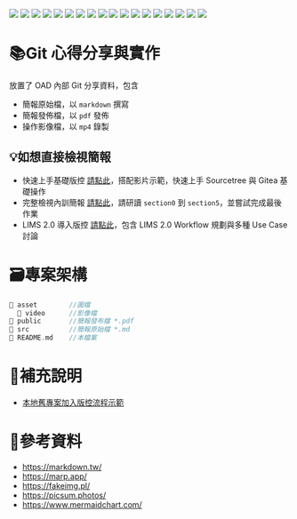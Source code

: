 ﻿![](https://img.shields.io/badge/SGS-OAD-orange) 
![](https://img.shields.io/badge/proj-Git--Training-purple) 
![](https://img.shields.io/badge/Git-555?logo=git)
![](https://img.shields.io/badge/gitignore-204ECF?logo=gitignore.io)
![](https://img.shields.io/badge/GitHub-555?logo=github)
![](https://img.shields.io/badge/Gitea-555?logo=gitea)
![](https://img.shields.io/badge/GitLab-555?logo=gitlab)
![](https://img.shields.io/badge/Sourcetree-0052CC?logo=sourcetree)
![](https://img.shields.io/badge/OpenAI-412991?logo=openai) 
![](https://img.shields.io/badge/GitHub_Copilot-555?logo=githubcopilot)
![](https://img.shields.io/badge/draw.io-555?logo=diagrams.net)
![](https://img.shields.io/badge/Gitea_Actions-555?logo=githubactions)
![](https://img.shields.io/badge/YAML-CB171E?logo=yaml)
![](https://img.shields.io/badge/Markdown-555?logo=markdown)
![](https://img.shields.io/badge/LaTex-008080?logo=latex)
![](https://img.shields.io/badge/Mermaid-555?logo=mermaid)
![](https://img.shields.io/badge/SVN-555?logo=subversion)
![](https://img.shields.io/badge/Shields.io-555?logo=shieldsdotio)

# 📚Git 心得分享與實作

放置了 OAD 內部 Git 分享資料，包含

- 簡報原始檔，以 `markdown` 撰寫
- 簡報發佈檔，以 `pdf` 發佈
- 操作影像檔，以 `mp4` 錄製
  
## 💡如想直接檢視簡報
- 快速上手基礎版控 [請點此](publish/quick-start.pdf)，搭配影片示範，快速上手 Sourcetree 與 Gitea 基礎操作
- 完整檢視內訓簡報 [請點此](http://twvoadtpw100004/brian_li/SGS.OAD.GitTraining/src/branch/main/publish)，請研讀 `section0` 到 `section5`，並嘗試完成最後作業
- LIMS 2.0 導入版控 [請點此](publish/lims2-git.pdf)，包含 LIMS 2.0 Workflow 規劃與多種 Use Case 討論

# 🗃️專案架構

```c
📁 asset        //圖檔
  📁 video      //影像檔
📁 public       //簡報發布檔 *.pdf
📁 src          //簡報原始檔 *.md
📄 README.md    //本檔案
```

# 📜補充說明

- [本地舊專案加入版控流程示範](src/project-first.md)

# 📑參考資料
- https://markdown.tw/
- https://marp.app/
- https://fakeimg.pl/
- https://picsum.photos/
- https://www.mermaidchart.com/